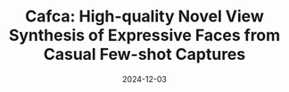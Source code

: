---
ref: cafca
title: "Cafca: High-quality Novel View Synthesis of Expressive Faces from Casual Few-shot Captures"
authors: Marcel Buehler, Gengyan Li, Erroll Wood, Leonhard Helminger, Xu Chen, Tanmay Shah, Daoye Wang, Stephan Garbin, Sergio Orts-Escolano, Otmar Hilliges, Dmitry Lagun, Jérémy Riviere, Paulo Gotardo, Thabo Beeler, Abhimitra Meka, Kripasindhu Sarkar
date: 2024-12-03
venue: "Conference paper at SIGGRAPH Asia"
image: https://files.ait.ethz.ch/projects/cafca/web/static/videos/fast_forward_v1.mp4
external_project_page: https://syntec-research.github.io/Cafca/
video: https://files.ait.ethz.ch/projects/cafca/web/static/videos/Cafca_supp_video.mp4
talk: https://youtu.be/soNSzodOUvs
paper: http://arxiv.org/abs/2410.00630
poster: 
data: https://github.com/syntec-research/Cafca/blob/main/Dataset.md
code: 
conference_url: https://asia.siggraph.org/2024/
equal_contributions:
award:
bibtex: "@incollection{buehler2024cafca,
    title={Cafca: High-quality Novel View Synthesis of Expressive Faces from Casual Few-shot Captures},
    author={Marcel C. Buehler and Gengyan Li and Erroll Wood and Leonhard Helminger and Xu Chen and Tanmay Shah and Daoye Wang and Stephan Garbin and Sergio Orts-Escolano and Otmar Hilliges and Dmitry Lagun and Jérémy Riviere and Paulo Gotardo and Thabo Beeler and Abhimitra Meka and Kripasindhu Sarkar},
    year={2024},
    booktitle={ACM SIGGRAPH Asia 2024 Conference Paper},
    doi={10.1145/3680528.3687580},
    url={https://doi.org/10.1145/3680528}
}"
---